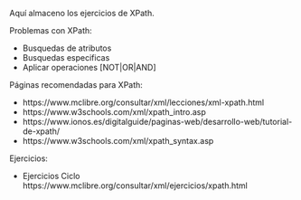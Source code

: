 Aquí almaceno los ejercicios de XPath.

Problemas con XPath:
- Busquedas de atributos
- Busquedas especificas
- Aplicar operaciones [NOT|OR|AND]

Páginas recomendadas para XPath:

<ul>
    <li>https://www.mclibre.org/consultar/xml/lecciones/xml-xpath.html</li>

<li>https://www.w3schools.com/xml/xpath_intro.asp</li>

<li>https://www.ionos.es/digitalguide/paginas-web/desarrollo-web/tutorial-de-xpath/</li>

<li>https://www.w3schools.com/xml/xpath_syntax.asp</li>
</ul>

Ejercicios:

<ul>
   <li>Ejercicios Ciclo</li>
https://www.mclibre.org/consultar/xml/ejercicios/xpath.html
</ul>

